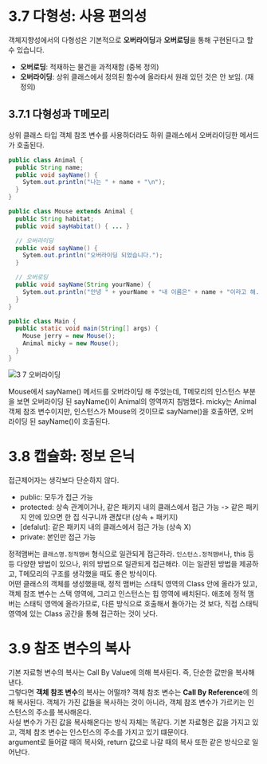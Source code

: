 # 3.7 다형성: 사용 편의성
객체지향성에서의 다형성은 기본적으로 **오버라이딩**과 **오버로딩**을 통해 구현된다고 할 수 있습니다.

- **오버로딩**: 적재하는 물건을 과적재함 (중복 정의)
- **오버라이딩**: 상위 클래스에서 정의된 함수에 올라타서 원래 있던 것은 안 보임. (재정의) 

## 3.7.1 다형성과 T메모리
상위 클래스 타입 객체 참조 변수를 사용하더라도 하위 클래스에서 오버라이딩한 메서드가 호출된다.
```java
public class Animal {
  public String name;
  public void sayName() {
    Sytem.out.println("나는 " + name + "\n");
  }
}

public class Mouse extends Animal {
  public String habitat;
  public void sayHabitat() { ... }

  // 오버라이딩
  public void sayName() {
    Sytem.out.println("오버라이딩 되었습니다.");
  }

  // 오버로딩
  public void sayName(String yourName) {
    Sytem.out.println("안녕 " + yourName + "내 이름은" + name + "이라고 해.\n");
  }
}
```
```java
public class Main {
  public static void main(String[] args) {
    Mouse jerry = new Mouse();
    Animal micky = new Mouse();
  }
}
```

![3 7 오버라이딩](https://user-images.githubusercontent.com/71186266/192465021-ca1d7a25-4a49-421e-9583-12667a6bf260.png)

Mouse에서 sayName() 메서드를 오버라이딩 해 주었는데, T메모리의 인스턴스 부분을 보면 오버라이딩 된 sayName()이 Animal의 영역까지 침범했다. micky는 Animal 객체 참조 변수이지만, 인스턴스가 Mouse의 것이므로 sayName()을 호출하면, 오버라이딩 된 sayName()이 호출된다.



# 3.8 캡슐화: 정보 은닉
접근제어자는 생각보다 단순하지 않다.
- public: 모두가 접근 가능
- protected: 상속 관계이거나, 같은 패키지 내의 클래스에서 접근 가능 -> 같은 패키지 안에 있으면 한 집 식구니까 괜찮다! (상속 + 패키지)
- [defalut]: 같은 패키지 내의 클래스에서 접근 가능 (상속 X)
- private: 본인만 접근 가능


정적맴버는 `클래스명.정적맴버` 형식으로 일관되게 접근하라. `인스턴스.정적맴버`나, this 등등 다양한 방법이 있으나, 위의 방법으로 일관되게 접근해라. 이는 일관된 방법을 제공하고, T메모리의 구조를 생각했을 때도 좋은 방식이다. <br> 
어떤 클래스의 객체를 생성했을때, 정적 맴버는 스태틱 영역의 Class 안에 올라가 있고, 객체 참조 변수는 스택 영역에, 그리고 인스턴스는 힙 영역에 배치된다. 애초에 정적 맴버는 스태틱 영역에 올라가므로, 다른 방식으로 호출해서 돌아가는 것 보다, 직접 스태틱 영역에 있는 Class 공간을 통해 접근하는 것이 낫다.   

# 3.9 참조 변수의 복사
기본 자료형 변수의 복사는 Call By Value에 의해 복사된다. 즉, 단순한 값만을 복사해낸다. <br>
그렇다면 **객체 참조 변수**의 복사는 어떨까? 객체 참조 변수는 **Call By Reference**에 의해 복사된다. 객체가 가진 값들을 복사하는 것이 아니라, 객체 참조 변수가 가르키는 인스턴스의 주소를 복사해온다. <br> 
사실 변수가 가진 값을 복사해온다는 방식 자체는 똑같다. 기본 자료형은 값을 가지고 있고, 객체 참조 변수는 인스턴스의 주소를 가지고 있기 떄문이다. <br>
argument로 들어갈 때의 복사와, return 값으로 나갈 때의 복사 또한 같은 방식으로 일어난다.